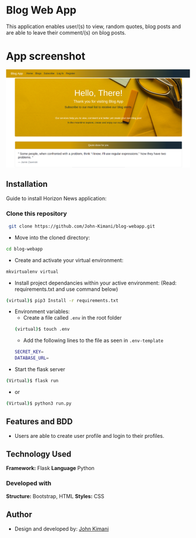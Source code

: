 
# Blog Web App
This application enables user/(s) to view, random quotes, blog posts and are able to leave their comment/(s) on blog posts.

# App screenshot
![Blog-WebApp](/app/static/images/blogwebapp.png)
## Installation

Guide to install Horizon News application:

### Clone this repository
```bash
 git clone https://github.com/John-Kimani/blog-webapp.git
```
* Move into the cloned directory:
```bash
cd blog-webapp
```
* Create and activate your virtual environment:
```bash
mkvirtualenv virtual
```
* Install project dependancies within your active environment: (Read: requirements.txt and use command below)
```bash
(virtual)$ pip3 Install -r requirements.txt
```
* Environment variables:
    *  Create a file called ```.env``` in the root folder
    ```bash
    (virtual)$ touch .env
    ```
    * Add the following lines to the file as seen in ```.env-template```
    ```bash 
    SECRET_KEY=
    DATABASE_URL=
    ```
* Start the flask server
```bash
(Virtual)$ flask run
```
* or

```bash
(Virtual)$ python3 run.py
```
## Features and BDD

- Users are able to create user profile and login to their profiles.


## Technology Used

**Framework:** Flask
**Language** Python

### Developed with
**Structure:** Bootstrap, HTML
**Styles:** CSS

## Author

* Design and developed by: [John Kimani](https://github.com/John-Kimani)